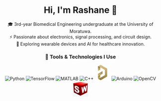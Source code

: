 <h1 align="center">Hi, I'm Rashane 👋</h1>

<p align="center">
🎓 3rd-year Biomedical Engineering undergraduate at the University of Moratuwa. <br>
⚡ Passionate about electronics, signal processing, and circuit design. <br>
🧠 Exploring wearable devices and AI for healthcare innovation.
</p>

<h3 align="center">🧰 Tools & Technologies I Use</h3>

<p align="center">
  <img src="https://cdn.jsdelivr.net/gh/devicons/devicon/icons/python/python-original.svg" width="50" height="50" alt="Python"/>
  <img src="https://cdn.jsdelivr.net/gh/devicons/devicon/icons/tensorflow/tensorflow-original.svg" width="50" height="50" alt="TensorFlow"/>
  <img src="https://cdn.jsdelivr.net/gh/devicons/devicon/icons/matlab/matlab-original.svg" width="50" height="50" alt="MATLAB"/>
  <img src="https://cdn.jsdelivr.net/gh/devicons/devicon/icons/cplusplus/cplusplus-original.svg" width="50" height="50" alt="C++"/>
  <img src="./assets/altium-designer.png" width="50" height="50" alt="Altium Designer"/>
  <img src="https://cdn.jsdelivr.net/gh/devicons/devicon/icons/arduino/arduino-original.svg" width="50" height="50" alt="Arduino"/>
  <img src="https://cdn.jsdelivr.net/gh/devicons/devicon/icons/opencv/opencv-original.svg" width="50" height="50" alt="OpenCV"/>
  <img src="./assets/solidworks_logo2.png" width="50" height="50" alt="SolidWorks"/>
</p>

